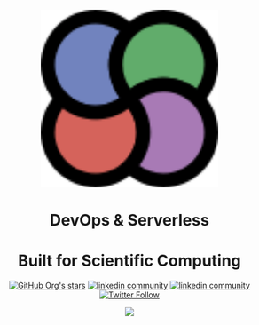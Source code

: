 <div align="center">
  <p>
  <img src="./logo.svg" width="320px">
  </p>
  
  <h1>DevOps & Serverless</h1>
  <h1>Built for Scientific Computing</h1>
  
  <p>
    <a href="https://jugsaw.co"><img alt="GitHub Org's stars" src="https://img.shields.io/github/stars/Jugsaw?style=social"></a>
    <a href="https://julialang.org/slack"><img src="https://img.shields.io/badge/%23jugsaw-white?logo=slack&style=social" alt="linkedin community"></a>
    <a href="https://www.linkedin.com/company/jugsaw-inc"><img src="https://img.shields.io/badge/Jugsaw, Inc.-white?logo=linkedin&style=social" alt="linkedin community"></a>
    <a href="https://twitter.com/jugsaw_co"><img alt="Twitter Follow" src="https://img.shields.io/badge/@jugsaw__co-white?logo=twitter&style=social"></a>
  </p>

  <a href="https://github.com/jugsaw/jugsaw/graphs/contributors">
  <img src="https://contrib.rocks/image?repo=jugsaw/jugsaw" />
  </a>
</div>
